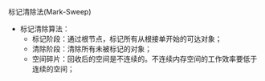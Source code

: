 

标记清除法(Mark-Sweep)

* 标记清除算法：
  * 标记阶段：通过根节点，标记所有从根接单开始的可达对象；
  * 清除阶段：清除所有未被标记的对象；
  * 空间碎片：回收后的空间是不连续的。不连续内存空间的工作效率要低于连续的空间；

  